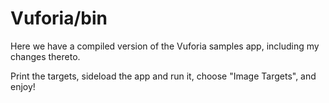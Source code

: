 # Vuforia/bin

Here we have a compiled version of the Vuforia samples app, including my changes thereto. 

Print the targets, sideload the app and run it, choose "Image Targets", and enjoy!
